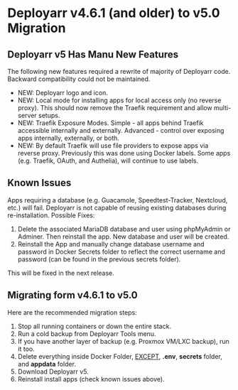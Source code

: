 # Deployarr v4.6.1 (and older) to v5.0 Migration 

## Deployarr v5 Has Manu New Features

The following new features required a rewrite of majority of Deployarr code. Backward compatibility could not be maintained. 

<ul>
<li>NEW: Deployarr logo and icon.</li>
<li>NEW: Local mode for installing apps for local access only (no reverse proxy). This should now remove the Traefik requirement and allow multi-server setups.</li>
<li>NEW: Traefik Exposure Modes. Simple - all apps behind Traefik accessible internally and externally. Advanced - control over exposing apps internally, externally, or both. </li>
<li>NEW: By default Traefik will use file providers to expose apps via reverse proxy. Previously this was done using Docker labels. Some apps (e.g. Traefik, OAuth, and Authelia), will continue to use labels. </li>
</ul>

## Known Issues

Apps requiring a database (e.g. Guacamole, Speedtest-Tracker, Nextcloud, etc.) will fail. Deployarr is not capable of reusing existing databases during re-installation. Possible Fixes: 
<ol>
<li>Delete the associated MariaDB database and user using phpMyAdmin or Adminer. Then reinstall the app. New database and user will be created.</li>
<li>Reinstall the App and manually change database username and password in Docker Secrets folder to reflect the correct username and password (can be found in the previous secrets folder).</li>
</ol>

This will be fixed in the next release.

## Migrating form v4.6.1 to v5.0

Here are the recommended migration steps:

<ol>
<li>Stop all running containers or down the entire stack.</li>
<li>Run a cold backup from Deployarr Tools menu.</li>
<li>If you have another layer of backup (e.g. Proxmox VM/LXC backup), run it too.</li>
<li>Delete everything inside Docker Folder, <u>EXCEPT</u>, <b>.env</b>, <b>secrets</b> folder, and <b>appdata</b> folder.</li>
<li>Download Deployarr v5.</li>
<li>Reinstall install apps (check known issues above).</li>
<ol>